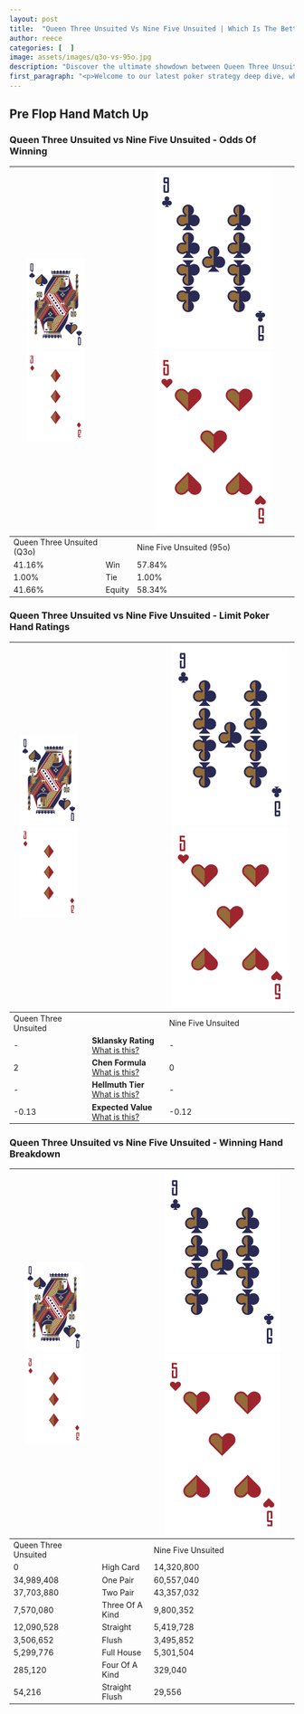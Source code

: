```yaml
---
layout: post
title:  "Queen Three Unsuited Vs Nine Five Unsuited | Which Is The Better Hand In Poker? A Complete Guide"
author: reece
categories: [  ]
image: assets/images/q3o-vs-95o.jpg
description: "Discover the ultimate showdown between Queen Three Unsuited and Nine Five Unsuited in poker! Uncover the odds, strategies, and scenarios where one hand triumphs over the other. Get ready to up your poker game with this thrilling analysis."
first_paragraph: "<p>Welcome to our latest poker strategy deep dive, where we're pitting two distinct hands against each other in a high-stakes showdown: Queen Three Unsuited vs Nine Five Unsuited.</p><p>In the dynamic world of poker, every decision counts, and knowing which hand holds the upper hand is key to your success at the table.</p><p>In this article, we'll dissect these two hands, explore the scenarios where one dominates the other, and equip you with the knowledge to make strategic choices that can tip the odds in your favor.</p><p>Get ready to unravel the intriguing dynamics of these poker hands and elevate your game to new heights.</p>"
---
```




[comment]: # (sp0)

## Pre Flop Hand Match Up

<div class="table hand-ratings" markdown="1"> 



### Queen Three Unsuited vs Nine Five Unsuited - Odds Of Winning


    
| ![image info](assets/images/hand1/Q.png) ![image info](assets/images/hand1/3o.png) |  | ![image info](assets/images/hand2/9.png) ![image info](assets/images/hand2/5o.png) |
| -------- | -------- | -------- |
| Queen Three Unsuited (Q3o) |  | Nine Five Unsuited (95o) |
| 41.16% | Win | 57.84% |
| 1.00% | Tie | 1.00% |
| 41.66% | Equity | 58.34% |




[comment]: # (sp1)



### Queen Three Unsuited vs Nine Five Unsuited - Limit Poker Hand Ratings


    
| ![image info](assets/images/hand1/Q.png) ![image info](assets/images/hand1/3o.png) |  | ![image info](assets/images/hand2/9.png) ![image info](assets/images/hand2/5o.png) |
| -------- | -------- | -------- |
| Queen Three Unsuited |  | Nine Five Unsuited |
| - | **Sklansky Rating** [What is this?](/sklansky-rating-explained) | - |
| 2 | **Chen Formula** [What is this?](/chen-formula-explained) | 0 |
| - | **Hellmuth Tier** [What is this?](/Hellmuth-tier-explained) | - |
| -0.13 | **Expected Value** [What is this?](/expected-value-explained) | -0.12 |




[comment]: # (sp2)



### Queen Three Unsuited vs Nine Five Unsuited - Winning Hand Breakdown


    
| ![image info](assets/images/hand1/Q.png) ![image info](assets/images/hand1/3o.png) |  | ![image info](assets/images/hand2/9.png) ![image info](assets/images/hand2/5o.png) |
| -------- | -------- | -------- |
| Queen Three Unsuited |  | Nine Five Unsuited |
| 0 | High Card | 14,320,800 |
| 34,989,408 | One Pair | 60,557,040 |
| 37,703,880 | Two Pair | 43,357,032 |
| 7,570,080 | Three Of A Kind | 9,800,352 |
| 12,090,528 | Straight | 5,419,728 |
| 3,506,652 | Flush | 3,495,852 |
| 5,299,776 | Full House | 5,301,504 |
| 285,120 | Four Of A Kind | 329,040 |
| 54,216 | Straight Flush | 29,556 |




[comment]: # (sp3)



</div>

[comment]: # (sp4)



[comment]: # (sp5)

